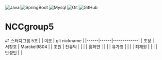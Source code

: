 ![Java](https://img.shields.io/badge/java-007396?style=for-the-badge&logo=OpenJDK&logoColor=white)
![SpringBoot](https://img.shields.io/badge/springboot-6DB33F?style=for-the-badge&logo=springboot&logoColor=white)
![Mysql](https://img.shields.io/badge/mysql-4479A1?style=for-the-badge&logo=mysql&logoColor=white)
![Git](https://img.shields.io/badge/git-%23F05033.svg?style=for-the-badge&logo=git&logoColor=white)
![GitHub](https://img.shields.io/badge/github-%23121011.svg?style=for-the-badge&logo=github&logoColor=white)
# NCCgroup5
#1 스터디그룹 5조
|      | 이름 | git nickname |
|------|------|-------------|
| 조장 | 서창호 | Marckel9804 |
| 조원 | 전유탁 |             |
|      | 홍화연 |             |
|      | 유가영 |             |
|      | 최재원 |             |
|      | 안성민 |             |
       
